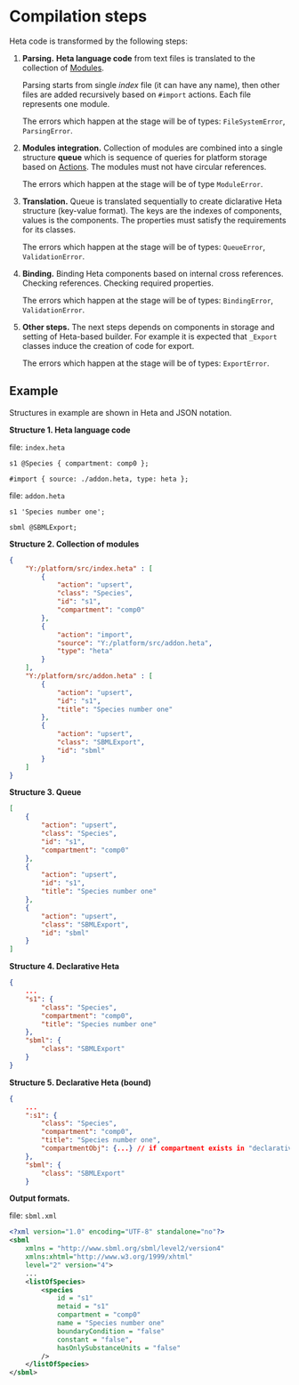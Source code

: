 # Compilation steps

Heta code is transformed by the following steps:

1. **Parsing.** **Heta language code** from text files is translated to the collection of [Modules](modules). 

    Parsing starts from single *index* file (it can have any name), then other files are added recursively based on `#import` actions. Each file represents one module.

    The errors which happen at the stage will be of types: `FileSystemError`, `ParsingError`.

1. **Modules integration.** Collection of modules are combined into a single structure **queue** which is sequence of queries for platform storage based on [Actions](actions). The modules must not have circular references.

    The errors which happen at the stage will be of type `ModuleError`.

1. **Translation.** Queue is translated sequentially to create diclarative Heta structure (key-value format). The keys are the indexes of components, values is the components. The properties must satisfy the requirements for its classes.

    The errors which happen at the stage will be of types: `QueueError`, `ValidationError`.

1. **Binding.** Binding Heta components based on internal cross references. Checking references. Checking required properties.

    The errors which happen at the stage will be of types: `BindingError`, `ValidationError`.

1. **Other steps.** The next steps depends on components in storage and setting of Heta-based builder. For example it is expected that `_Export` classes induce the creation of code for export.

    The errors which happen at the stage will be of types: `ExportError`.

## Example

Structures in example are shown in Heta and JSON notation.

**Structure 1. Heta language code**

file: `index.heta`
```heta
s1 @Species { compartment: comp0 };

#import { source: ./addon.heta, type: heta };
```

file: `addon.heta`
```
s1 'Species number one';

sbml @SBMLExport;
```

**Structure 2. Collection of modules**

```json
{
    "Y:/platform/src/index.heta" : [
        {
            "action": "upsert",
            "class": "Species",
            "id": "s1",
            "compartment": "comp0"
        },
        {
            "action": "import",
            "source": "Y:/platform/src/addon.heta",
            "type": "heta"
        }
    ],
    "Y:/platform/src/addon.heta" : [
        {
            "action": "upsert",
            "id": "s1",
            "title": "Species number one"
        },
        {
            "action": "upsert",
            "class": "SBMLExport",
            "id": "sbml"
        }
    ]
}
```

**Structure 3. Queue**

```json
[
    {
        "action": "upsert",
        "class": "Species",
        "id": "s1",
        "compartment": "comp0"
    },
    {
        "action": "upsert",
        "id": "s1",
        "title": "Species number one"
    },
    {
        "action": "upsert",
        "class": "SBMLExport",
        "id": "sbml"
    }
]
```

**Structure 4. Declarative Heta**

```json
{
    ...
    "s1": {
        "class": "Species",
        "compartment": "comp0",
        "title": "Species number one"
    },
    "sbml": {
        "class": "SBMLExport"
    }
}
```

**Structure 5. Declarative Heta (bound)**

```json
{
    ...
    ":s1": {
        "class": "Species",
        "compartment": "comp0",
        "title": "Species number one",
        "compartmentObj": {...} // if compartment exists in "declarative Heta"
    },
    "sbml": {
        "class": "SBMLExport"
    }
```

**Output formats.**

file: `sbml.xml`

```xml
<?xml version="1.0" encoding="UTF-8" standalone="no"?>
<sbml 
    xmlns = "http://www.sbml.org/sbml/level2/version4"
    xmlns:xhtml="http://www.w3.org/1999/xhtml"
    level="2" version="4">
    ...
    <listOfSpecies>
        <species
            id = "s1"
            metaid = "s1"
            compartment = "comp0"
            name = "Species number one"
            boundaryCondition = "false"
            constant = "false",
            hasOnlySubstanceUnits = "false"
        />
    </listOfSpecies>
</sbml>
```
